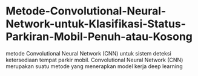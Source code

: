 # Metode-Convolutional-Neural-Network-untuk-Klasifikasi-Status-Parkiran-Mobil-Penuh-atau-Kosong
metode Convolutional Neural Network (CNN) untuk sistem deteksi ketersediaan tempat parkir mobil. Convolutional Neural Network (CNN) merupakan suatu metode yang menerapkan model kerja deep learning
